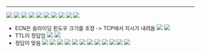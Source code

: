 
---
![](../../../../image/Pasted%20image%2020241028160923.png)
![](../../../../image/Pasted%20image%2020241028160938.png)
![](../../../../image/Pasted%20image%2020241028160955.png)
![](../../../../image/Pasted%20image%2020241104161234.png)
![](../../../../image/Pasted%20image%2020241104161256.png)
![](../../../../image/Pasted%20image%2020241106174148.png)
![](../../../../image/Pasted%20image%2020241106174205.png)
![](../../../../image/Pasted%20image%2020241106174223.png)
![](../../../../image/Pasted%20image%2020241106174240.png)
![](../../../../image/Pasted%20image%2020241113174444.png)
- ECN은 슬라이딩 윈도우 크기를 조정 -> TCP에서 지시가 내려옴
![](../../../../image/Pasted%20image%2020241113174459.png)
![](../../../../image/Pasted%20image%2020241113174514.png)
- TTL이 정답임
![](../../../../image/Pasted%20image%2020241113174529.png)
![](../../../../image/Pasted%20image%2020241120174227.png)
- 정답이 맞음
![](../../../../image/Pasted%20image%2020241120174246.png)
![](../../../../image/Pasted%20image%2020241120174303.png)
![](../../../../image/Pasted%20image%2020241120174317.png)
![](../../../../image/Pasted%20image%2020241125160919.png)
![](../../../../image/Pasted%20image%2020241125160933.png)
![](../../../../image/Pasted%20image%2020241127173912.png)
![](../../../../image/Pasted%20image%2020241127173925.png)
![](../../../../image/Pasted%20image%2020241127173944.png)
![](../../../../image/Pasted%20image%2020241127174007.png)
![](../../../../image/Pasted%20image%2020241202160808.png)
![](../../../../image/Pasted%20image%2020241202160823.png)
![](../../../../image/Pasted%20image%2020241202160838.png)